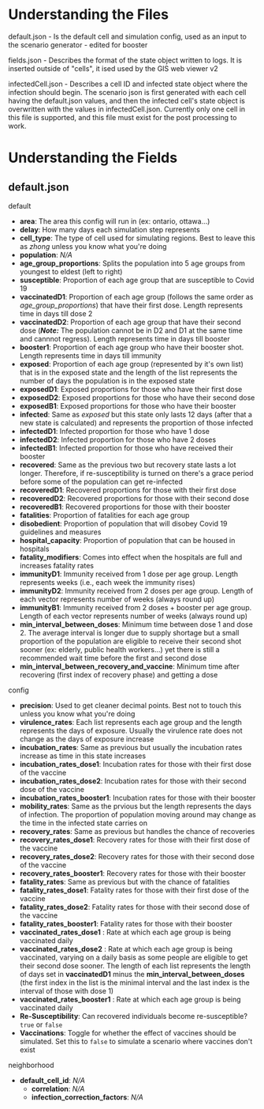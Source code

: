 Understanding the Files
===
default.json - Is the default cell and simulation config, used as an input to the scenario generator - edited for booster

fields.json - Describes the format of the state object written to logs. It is inserted outside of "cells", it ised used by the GIS web viewer v2

infectedCell.json - Describes a cell ID and infected state object where the infection should begin. The scenario json is first generated with each cell having the default.json values, and then the infected cell's state object is overwritten with the values in infectedCell.json. Currently only one cell in this file is supported, and this file must exist for the post processing to work.

Understanding the Fields
===
default.json
---
default
* **area**: The area this config will run in (ex: ontario, ottawa...)
* **delay**: How many days each simulation step represents
* **cell_type**: The type of cell used for simulating regions. Best to leave this as _zhong_ unless you know what you're doing
* **population**: _N/A_
* **age_group_proportions**: Splits the population into 5 age groups from youngest to eldest (left to right)
* **susceptible**: Proportion of each age group that are susceptible to Covid 19
* **vaccinatedD1**: Proportion of each age group (follows the same order as _age_group_proportions_) that have their first dose. Length represents time in days till dose 2
* **vaccinatedD2**: Proportion of each age group that have their second dose (**_Note:_** The population cannot be in D2 and D1 at the same time and cannnot regress). Length represents time in days till booster
* **booster1**: Proportion of each age group who have their booster shot. Length represents time in days till immunity
* **exposed**: Proportion of each age group (represented by it's own list) that is in the exposed state and the length of the list represents the number of days the population is in the exposed state
* **exposedD1**: Exposed proportions for those who have their first dose
* **exposedD2**: Exposed proportions for those who have their second dose
* **exposedB1**: Exposed proportions for those who have their booster
* **infected**: Same as _exposed_ but this state only lasts 12 days (after that a new state is calculated) and represents the proportion of those infected
* **infectedD1**: Infected proportion for those who have 1 dose
* **infectedD2**: Infected proportion for those who have 2 doses
* **infectedB1**: Infected proportion for those who have received their booster
* **recovered**: Same as the previous two but recovery state lasts a lot longer. Therefore, if re-susceptibility is turned on there's a grace period before some of the population can get re-infected
* **recoveredD1**: Recovered proportions for those with their first dose
* **recoveredD2**: Recovered proportions for those with their second dose
* **recoveredB1**: Recovered proportions for those with their booster
* **fatalities**: Proportion of fatalities for each age group
* **disobedient**: Proportion of population that will disobey Covid 19 guidelines and measures
* **hospital_capacity**: Proportion of population that can be housed in hospitals
* **fatality_modifiers**: Comes into effect when the hospitals are full and increases fatality rates
* **immunityD1**: Immunity received from 1 dose per age group. Length represents weeks (i.e., each week the immunity rises)
* **immunityD2**: Immunity received from 2 doses per age group. Length of each vector represents number of weeks (always round up)
* **immunityB1**: Immunity received from 2 doses + booster per age group. Length of each vector represents number of weeks (always round up)
* **min_interval_between_doses**: Minimum time between dose 1 and dose 2. The average interval is longer due to supply shortage but a small proportion of the population are eligible to receive their second shot sooner (ex: elderly, public health workers...) yet there is still a recommended wait time before the first and second dose
* **min_interval_between_recovery_and_vaccine**: Minimum time after recovering (first index of recovery phase) and getting a dose

config
* **precision**: Used to get cleaner decimal points. Best not to touch this unless you know what you're doing
* **virulence_rates**: Each list represents each age group and the length represents the days of exposure. Usually the virulence rate does not change as the days of exposure increase
* **incubation_rates**: Same as previous but usually the incubation rates increase as time in this state increases
* **incubation_rates_dose1**: Incubation rates for those with their first dose of the vaccine
* **incubation_rates_dose2**: Incubation rates for those with their second dose of the vaccine
* **incubation_rates_booster1**: Incubation rates for those with their booster
* **mobility_rates**: Same as the prvious but the length represents the days of infection. The proportion of population moving around may change as the time in the infected state carries on
* **recovery_rates**: Same as previous but handles the chance of recoveries
* **recovery_rates_dose1**: Recovery rates for those with their first dose of the vaccine
* **recovery_rates_dose2**: Recovery rates for those with their second dose of the vaccine
* **recovery_rates_booster1**: Recovery rates for those with their booster
* **fatality_rates**: Same as previous but with the chance of fatalities
* **fatality_rates_dose1**: Fatality rates for those with their first dose of the vaccine
* **fatality_rates_dose2**: Fatality rates for those with their second dose of the vaccine
* **fatality_rates_booster1**: Fatality rates for those with their booster
* **vaccinated_rates_dose1** : Rate at which each age group is being vaccinated daily
* **vaccinated_rates_dose2** : Rate at which each age group is being vaccinated, varying on a daily basis as some people are eligible to get their second dose sooner. The length of each list represents the length of days set in **vaccinatedD1** minus the **min_interval_between_doses** (the first index in the list is the minimal interval and the last index is the interval of those with dose 1)
* **vaccinated_rates_booster1** : Rate at which each age group is being vaccinated daily
* **Re-Susceptibility**: Can recovered individuals become re-susceptible? ```true``` or ```false```
* **Vaccinations**: Toggle for whether the effect of vaccines should be simulated. Set this to ```false``` to simulate a scenario where vaccines don't exist

neighborhood
* **default_cell_id**: _N/A_
    * **correlation**: _N/A_
    * **infection_correction_factors**: _N/A_
